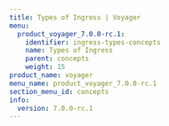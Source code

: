```yaml
---
title: Types of Ingress | Voyager
menu:
  product_voyager_7.0.0-rc.1:
    identifier: ingress-types-concepts
    name: Types of Ingress
    parent: concepts
    weight: 15
product_name: voyager
menu_name: product_voyager_7.0.0-rc.1
section_menu_id: concepts
info:
  version: 7.0.0-rc.1
---
```


